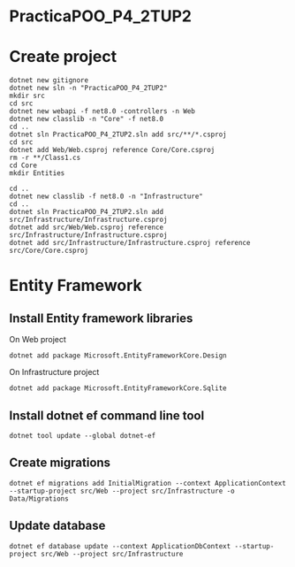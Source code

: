 # PracticaPOO_P4_2TUP2

# Create project
```
dotnet new gitignore
dotnet new sln -n "PracticaPOO_P4_2TUP2"
mkdir src
cd src
dotnet new webapi -f net8.0 -controllers -n Web
dotnet new classlib -n "Core" -f net8.0
cd ..
dotnet sln PracticaPOO_P4_2TUP2.sln add src/**/*.csproj
cd src
dotnet add Web/Web.csproj reference Core/Core.csproj
rm -r **/Class1.cs
cd Core
mkdir Entities

cd ..
dotnet new classlib -f net8.0 -n "Infrastructure"
cd ..
dotnet sln PracticaPOO_P4_2TUP2.sln add src/Infrastructure/Infrastructure.csproj
dotnet add src/Web/Web.csproj reference src/Infrastructure/Infrastructure.csproj
dotnet add src/Infrastructure/Infrastructure.csproj reference src/Core/Core.csproj
```

# Entity Framework
## Install Entity framework libraries
On Web project
```
dotnet add package Microsoft.EntityFrameworkCore.Design
```
On Infrastructure project
```
dotnet add package Microsoft.EntityFrameworkCore.Sqlite
```
## Install dotnet ef command line tool
```
dotnet tool update --global dotnet-ef
```
## Create migrations
```
dotnet ef migrations add InitialMigration --context ApplicationContext --startup-project src/Web --project src/Infrastructure -o Data/Migrations
```
## Update database
```
dotnet ef database update --context ApplicationDbContext --startup-project src/Web --project src/Infrastructure
```
